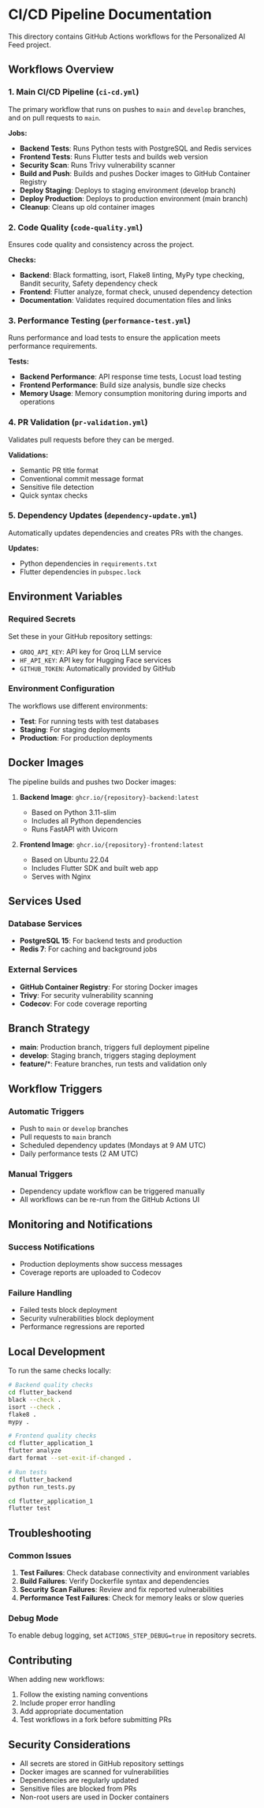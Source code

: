 # CI/CD Pipeline Documentation

This directory contains GitHub Actions workflows for the Personalized AI Feed project.

## Workflows Overview

### 1. Main CI/CD Pipeline (`ci-cd.yml`)
The primary workflow that runs on pushes to `main` and `develop` branches, and on pull requests to `main`.

**Jobs:**
- **Backend Tests**: Runs Python tests with PostgreSQL and Redis services
- **Frontend Tests**: Runs Flutter tests and builds web version
- **Security Scan**: Runs Trivy vulnerability scanner
- **Build and Push**: Builds and pushes Docker images to GitHub Container Registry
- **Deploy Staging**: Deploys to staging environment (develop branch)
- **Deploy Production**: Deploys to production environment (main branch)
- **Cleanup**: Cleans up old container images

### 2. Code Quality (`code-quality.yml`)
Ensures code quality and consistency across the project.

**Checks:**
- **Backend**: Black formatting, isort, Flake8 linting, MyPy type checking, Bandit security, Safety dependency check
- **Frontend**: Flutter analyze, format check, unused dependency detection
- **Documentation**: Validates required documentation files and links

### 3. Performance Testing (`performance-test.yml`)
Runs performance and load tests to ensure the application meets performance requirements.

**Tests:**
- **Backend Performance**: API response time tests, Locust load testing
- **Frontend Performance**: Build size analysis, bundle size checks
- **Memory Usage**: Memory consumption monitoring during imports and operations

### 4. PR Validation (`pr-validation.yml`)
Validates pull requests before they can be merged.

**Validations:**
- Semantic PR title format
- Conventional commit message format
- Sensitive file detection
- Quick syntax checks

### 5. Dependency Updates (`dependency-update.yml`)
Automatically updates dependencies and creates PRs with the changes.

**Updates:**
- Python dependencies in `requirements.txt`
- Flutter dependencies in `pubspec.lock`

## Environment Variables

### Required Secrets
Set these in your GitHub repository settings:

- `GROQ_API_KEY`: API key for Groq LLM service
- `HF_API_KEY`: API key for Hugging Face services
- `GITHUB_TOKEN`: Automatically provided by GitHub

### Environment Configuration
The workflows use different environments:
- **Test**: For running tests with test databases
- **Staging**: For staging deployments
- **Production**: For production deployments

## Docker Images

The pipeline builds and pushes two Docker images:

1. **Backend Image**: `ghcr.io/{repository}-backend:latest`
   - Based on Python 3.11-slim
   - Includes all Python dependencies
   - Runs FastAPI with Uvicorn

2. **Frontend Image**: `ghcr.io/{repository}-frontend:latest`
   - Based on Ubuntu 22.04
   - Includes Flutter SDK and built web app
   - Serves with Nginx

## Services Used

### Database Services
- **PostgreSQL 15**: For backend tests and production
- **Redis 7**: For caching and background jobs

### External Services
- **GitHub Container Registry**: For storing Docker images
- **Trivy**: For security vulnerability scanning
- **Codecov**: For code coverage reporting

## Branch Strategy

- **main**: Production branch, triggers full deployment pipeline
- **develop**: Staging branch, triggers staging deployment
- **feature/***: Feature branches, run tests and validation only

## Workflow Triggers

### Automatic Triggers
- Push to `main` or `develop` branches
- Pull requests to `main` branch
- Scheduled dependency updates (Mondays at 9 AM UTC)
- Daily performance tests (2 AM UTC)

### Manual Triggers
- Dependency update workflow can be triggered manually
- All workflows can be re-run from the GitHub Actions UI

## Monitoring and Notifications

### Success Notifications
- Production deployments show success messages
- Coverage reports are uploaded to Codecov

### Failure Handling
- Failed tests block deployment
- Security vulnerabilities block deployment
- Performance regressions are reported

## Local Development

To run the same checks locally:

```bash
# Backend quality checks
cd flutter_backend
black --check .
isort --check .
flake8 .
mypy .

# Frontend quality checks
cd flutter_application_1
flutter analyze
dart format --set-exit-if-changed .

# Run tests
cd flutter_backend
python run_tests.py

cd flutter_application_1
flutter test
```

## Troubleshooting

### Common Issues

1. **Test Failures**: Check database connectivity and environment variables
2. **Build Failures**: Verify Dockerfile syntax and dependencies
3. **Security Scan Failures**: Review and fix reported vulnerabilities
4. **Performance Test Failures**: Check for memory leaks or slow queries

### Debug Mode
To enable debug logging, set `ACTIONS_STEP_DEBUG=true` in repository secrets.

## Contributing

When adding new workflows:
1. Follow the existing naming conventions
2. Include proper error handling
3. Add appropriate documentation
4. Test workflows in a fork before submitting PRs

## Security Considerations

- All secrets are stored in GitHub repository settings
- Docker images are scanned for vulnerabilities
- Dependencies are regularly updated
- Sensitive files are blocked from PRs
- Non-root users are used in Docker containers

